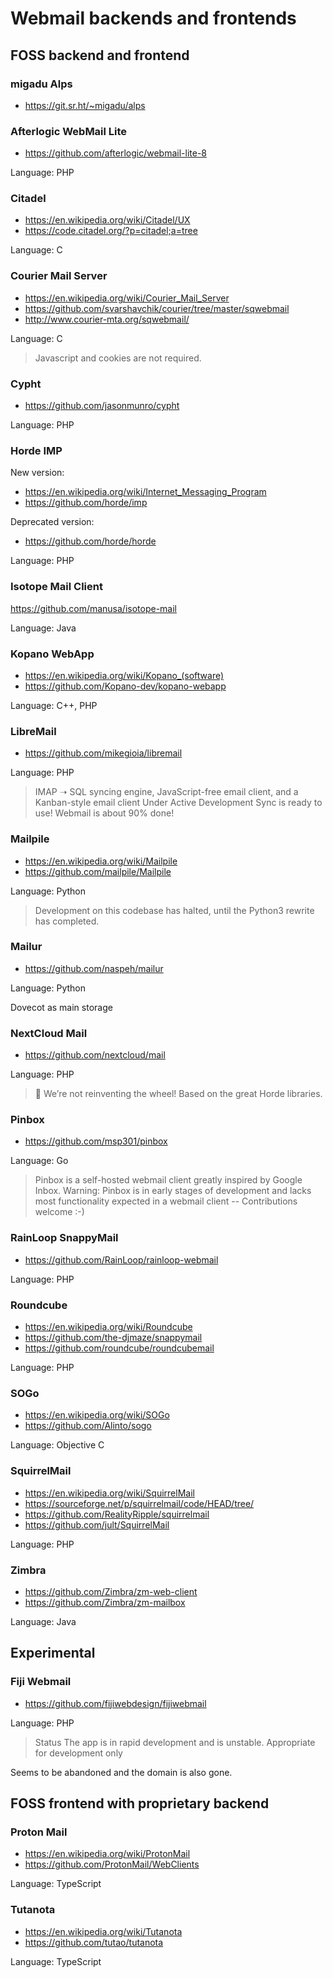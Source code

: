 # Webmail backends and frontends

## FOSS backend and frontend

### migadu Alps

* https://git.sr.ht/~migadu/alps

### Afterlogic WebMail Lite

* https://github.com/afterlogic/webmail-lite-8

Language: PHP

### Citadel

* https://en.wikipedia.org/wiki/Citadel/UX
* https://code.citadel.org/?p=citadel;a=tree

Language: C

### Courier Mail Server

* https://en.wikipedia.org/wiki/Courier_Mail_Server
* https://github.com/svarshavchik/courier/tree/master/sqwebmail
* http://www.courier-mta.org/sqwebmail/

Language: C

> Javascript and cookies are not required.

### Cypht

* https://github.com/jasonmunro/cypht

Language: PHP

### Horde IMP

New version:

* https://en.wikipedia.org/wiki/Internet_Messaging_Program
* https://github.com/horde/imp

Deprecated version:

* https://github.com/horde/horde

Language: PHP

### Isotope Mail Client

https://github.com/manusa/isotope-mail

Language: Java

### Kopano WebApp

* https://en.wikipedia.org/wiki/Kopano_(software)
* https://github.com/Kopano-dev/kopano-webapp

Language: C++, PHP

### LibreMail

* https://github.com/mikegioia/libremail

Language: PHP

> IMAP ➝ SQL syncing engine, JavaScript-free email client, and a Kanban-style email client
> Under Active Development
> Sync is ready to use! Webmail is about 90% done!

### Mailpile

* https://en.wikipedia.org/wiki/Mailpile
* https://github.com/mailpile/Mailpile

Language: Python

> Development on this codebase has halted, until the Python3 rewrite has completed.

### Mailur

* https://github.com/naspeh/mailur

Language: Python

Dovecot as main storage

### NextCloud Mail

* https://github.com/nextcloud/mail

Language: PHP

> 🙈 We’re not reinventing the wheel! Based on the great Horde libraries.

### Pinbox

* https://github.com/msp301/pinbox

Language: Go

> Pinbox is a self-hosted webmail client greatly inspired by Google Inbox.
> Warning: Pinbox is in early stages of development and lacks most functionality expected in a webmail client -- Contributions welcome :-)

### RainLoop SnappyMail

* https://github.com/RainLoop/rainloop-webmail

Language: PHP

### Roundcube

* https://en.wikipedia.org/wiki/Roundcube
* https://github.com/the-djmaze/snappymail
* https://github.com/roundcube/roundcubemail

Language: PHP

### SOGo

* https://en.wikipedia.org/wiki/SOGo
* https://github.com/Alinto/sogo

Language: Objective C

### SquirrelMail

* https://en.wikipedia.org/wiki/SquirrelMail
* https://sourceforge.net/p/squirrelmail/code/HEAD/tree/
* https://github.com/RealityRipple/squirrelmail
* https://github.com/jult/SquirrelMail

Language: PHP

### Zimbra

* https://github.com/Zimbra/zm-web-client
* https://github.com/Zimbra/zm-mailbox

Language: Java

## Experimental

### Fiji Webmail

* https://github.com/fijiwebdesign/fijiwebmail

Language: PHP

> Status
> The app is in rapid development and is unstable. Appropriate for development only

Seems to be abandoned and the domain is also gone.

## FOSS frontend with proprietary backend

### Proton Mail

* https://en.wikipedia.org/wiki/ProtonMail
* https://github.com/ProtonMail/WebClients

Language: TypeScript

### Tutanota

* https://en.wikipedia.org/wiki/Tutanota
* https://github.com/tutao/tutanota

Language: TypeScript
